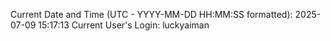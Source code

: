 Current Date and Time (UTC - YYYY-MM-DD HH:MM:SS formatted): 2025-07-09 15:17:13
Current User's Login: luckyaiman
